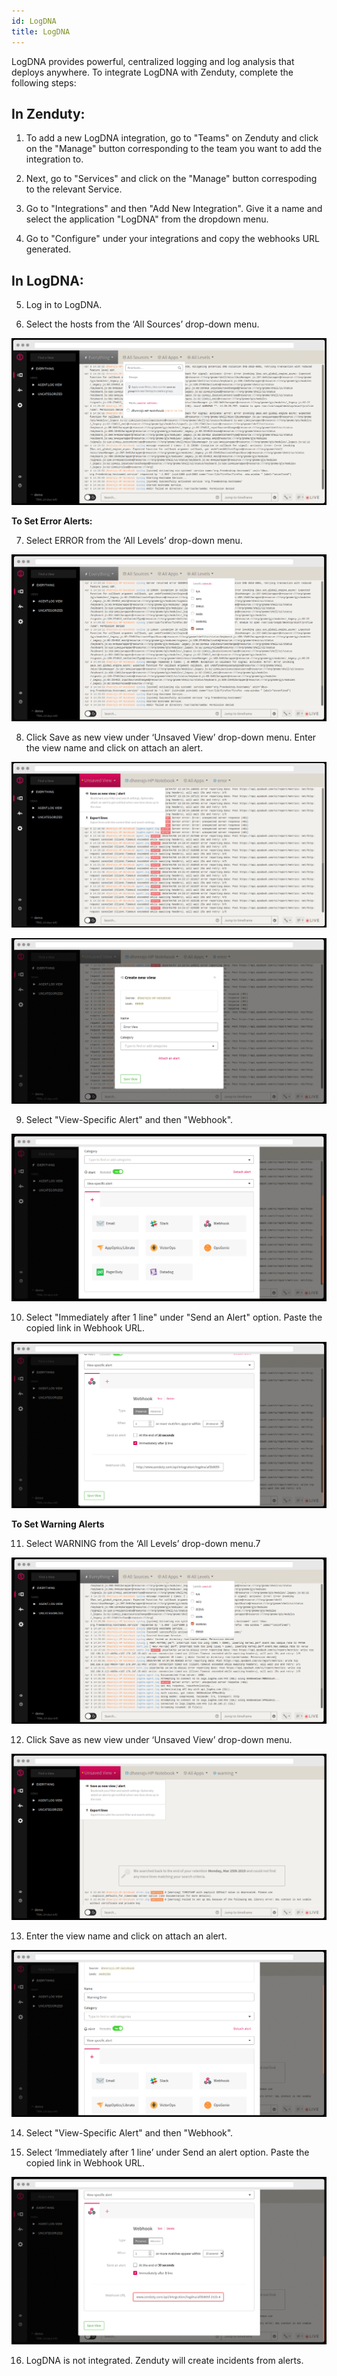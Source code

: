 ```yaml
---
id: LogDNA
title: LogDNA
---
```

LogDNA provides powerful, centralized logging and log analysis that deploys anywhere. To integrate LogDNA with Zenduty, complete the following steps:

## In Zenduty: 

1. To add a new LogDNA integration, go to "Teams" on Zenduty and click on the "Manage" button corresponding to the team you want to add the integration to.

2. Next, go to "Services" and click on the "Manage" button correspoding to the relevant Service.

3. Go to "Integrations" and then "Add New Integration". Give it a name and select the application "LogDNA" from the dropdown menu.

4. Go to "Configure" under your integrations and copy the webhooks URL generated.

## In LogDNA: 

5. Log in to LogDNA. 

6. Select the hosts from the ‘All Sources’ drop-down menu. 

![](/img/Integrations/LogDNA/1.png)

**To Set Error Alerts:**

7. Select ERROR from the ‘All Levels’ drop-down menu.

![](/img/Integrations/LogDNA/2.png)

8. Click Save as new view under ‘Unsaved View’ drop-down menu. Enter the view name and click on attach an alert.

![](/img/Integrations/LogDNA/3.png)

![](/img/Integrations/LogDNA/4.png)

9. Select "View-Specific Alert" and then "Webhook". 

![](/img/Integrations/LogDNA/5.png)

10. Select "Immediately after 1 line" under "Send an Alert" option. Paste the copied link in Webhook URL.

![](/img/Integrations/LogDNA/6.png)

**To Set Warning Alerts**

11. Select WARNING from the ‘All Levels’ drop-down menu.7

![](/img/Integrations/LogDNA/7.png)

12. Click Save as new view under ‘Unsaved View’ drop-down menu.

![](/img/Integrations/LogDNA/8.png)

13. Enter the view name and click on attach an alert.

![](/img/Integrations/LogDNA/9.png)

14. Select "View-Specific Alert" and then "Webhook".

15. Select ‘Immediately after 1 line’ under Send an alert option. Paste the copied link in Webhook URL.

![](/img/Integrations/LogDNA/10.png)

16. LogDNA is not integrated. Zenduty will create incidents from alerts. 